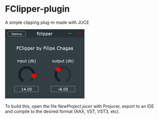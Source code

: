 # FClipper-plugin
 

A simple clipping plug-in made with JUCE

![img](pic.png)

To build this, open the file *NewProject.jucer* with Projucer, export to an IDE and compile to the desired format (AAX, VST, VST3, etc).

